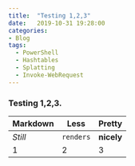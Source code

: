 ```yaml
---
title:  "Testing 1,2,3"
date:   2019-10-31 19:28:00
categories: 
- Blog
tags:
  - PowerShell
  - Hashtables
  - Splatting
  - Invoke-WebRequest
---
```


### Testing 1,2,3.

Markdown | Less | Pretty
--- | --- | ---
*Still* | `renders` | **nicely**
1 | 2 | 3